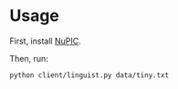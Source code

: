 Usage
========

First, install [NuPIC](https://github.com/numenta/nupic).

Then, run:

    python client/linguist.py data/tiny.txt
